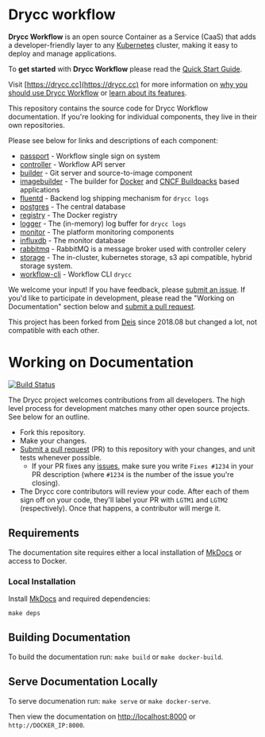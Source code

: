 # Drycc workflow

**Drycc Workflow** is an open source Container as a Service (CaaS) that adds a developer-friendly layer to any [Kubernetes][k8s-home] cluster, making it easy to deploy and manage applications.

To **get started** with **Drycc Workflow** please read the [Quick Start Guide](https://drycc.cc/quickstart/).

Visit [https://drycc.cc](https://drycc.cc) for more information on [why you should use Drycc Workflow](https://drycc.cc/understanding-workflow/concepts/) or [learn about its features](https://drycc.cc/understanding-workflow/architecture/).

This repository contains the source code for Drycc Workflow documentation. If you're looking for individual components, they live in their own repositories.

Please see below for links and descriptions of each component:

- [passport](https://github.com/drycc/passport) - Workflow single sign on system
- [controller](https://github.com/drycc/controller) - Workflow API server
- [builder](https://github.com/drycc/builder) - Git server and source-to-image component
- [imagebuilder](https://github.com/drycc/imagebuilder) - The builder for [Docker](https://www.docker.com/) and [CNCF Buildpacks](https://buildpacks.io/) based applications
- [fluentd](https://github.com/drycc/fluentd) - Backend log shipping mechanism for `drycc logs`
- [postgres](https://github.com/drycc/postgres) - The central database
- [registry](https://github.com/drycc/registry) - The Docker registry
- [logger](https://github.com/drycc/logger) - The (in-memory) log buffer for `drycc logs`
- [monitor](https://github.com/drycc/monitor) - The platform monitoring components
- [influxdb](https://github.com/drycc/influxdb) - The monitor database
- [rabbitmq](https://github.com/drycc/rabbitmq) - RabbitMQ is a message broker used with controller celery
- [storage](https://github.com/drycc/storage) - The in-cluster, kubernetes storage, s3 api compatible, hybrid storage system.
- [workflow-cli](https://github.com/drycc/workflow-cli) - Workflow CLI `drycc`

We welcome your input! If you have feedback, please [submit an issue][issues]. If you'd like to participate in development, please read the "Working on Documentation" section below and [submit a pull request][prs].

This project has been forked from [Deis](https://github.com/deis/deis) since 2018.08 but changed a lot,
not compatible with each other.

# Working on Documentation
[![Build Status](https://drone.drycc.cc/api/badges/drycc/workflow/status.svg)](https://drone.drycc.cc/drycc/workflow)

The Drycc project welcomes contributions from all developers. The high level process for development matches many other open source projects. See below for an outline.

* Fork this repository.
* Make your changes.
* [Submit a pull request][prs] (PR) to this repository with your changes, and unit tests whenever possible.
    * If your PR fixes any [issues][issues], make sure you write `Fixes #1234` in your PR description (where `#1234` is the number of the issue you're closing).
* The Drycc core contributors will review your code. After each of them sign off on your code, they'll label your PR with `LGTM1` and `LGTM2` (respectively). Once that happens, a contributor will merge it.

## Requirements

The documentation site requires either a local installation of [MkDocs][] or access to Docker.

### Local Installation

Install [MkDocs][] and required dependencies:

```
make deps
```

## Building Documentation

To build the documentation run: `make build` or `make docker-build`.

## Serve Documentation Locally

To serve documenation run: `make serve` or `make docker-serve`.

Then view the documentation on [http://localhost:8000](http://localhost:8000) or `http://DOCKER_IP:8000`.

[k8s-home]: http://kubernetes.io
[install-k8s]: http://kubernetes.io/gettingstarted/
[mkdocs]: http://www.mkdocs.org/
[issues]: https://github.com/drycc/workflow/issues
[prs]: https://github.com/drycc/workflow/pulls
[Drycc website]: http://drycc.cc/
